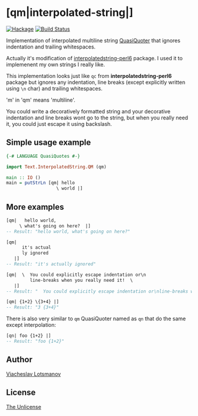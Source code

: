 # [qm|interpolated-string|]

[![Hackage](https://img.shields.io/hackage/v/qm-interpolated-string.svg)](https://hackage.haskell.org/package/qm-interpolated-string)
[![Build Status](https://travis-ci.org/unclechu/haskell-qm-interpolated-string.svg?branch=master)](https://travis-ci.org/unclechu/haskell-qm-interpolated-string)

Implementation of interpolated multiline string
[QuasiQuoter](https://wiki.haskell.org/Quasiquotation)
that ignores indentation and trailing whitespaces.

Actually it's modification of
[interpolatedstring-perl6](https://github.com/audreyt/interpolatedstring-perl6)
package. I used it to implemenent my own strings I really like.

This implementation looks just like `qc`
from **interpolatedstring-perl6** package but ignores any indentation,
line breaks (except explicitly written using `\n` char)
and trailing whitespaces.

'm' in 'qm' means 'multiline'.

You could write a decoratively formatted string and your
decorative indentation and line breaks wont go to the string,
but when you really need it, you could just escape it using backslash.

## Simple usage example

```haskell
{-# LANGUAGE QuasiQuotes #-}

import Text.InterpolatedString.QM (qm)

main :: IO ()
main = putStrLn [qm| hello
                   \ world |]
```

## More examples

```haskell
[qm|   hello world,
     \ what's going on here?  |]
-- Result: "hello world, what's going on here?"
```

```haskell
[qm|
      it's actual
      ly ignored
   |]
-- Result: "it's actually ignored"
```

```haskell
[qm|  \  You could explicitly escape indentation or\n
         line-breaks when you really need it!  \
   |]
-- Result: "  You could explicitly escape indentation or\nline-breaks when you really need it!  "
```

```haskell
[qm| {1+2} \{3+4} |]
-- Result: "3 {3+4}"
```

There is also very similar to `qm` QuasiQuoter
named as `qn` that do the same except interpolation:

```haskell
[qn| foo {1+2} |]
-- Result: "foo {1+2}"
```

## Author

[Viacheslav Lotsmanov](https://github.com/unclechu)

## License

[The Unlicense](./LICENSE)
